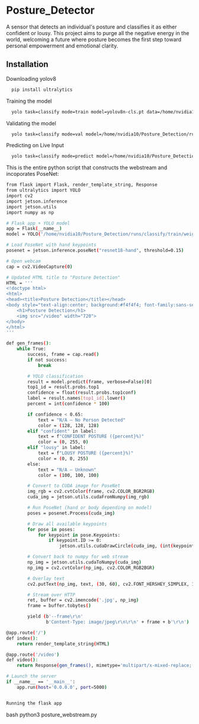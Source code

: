 
# Posture_Detector

A sensor that detects an individual's posture and classifies it as either confident or lousy. This project aims to purge all the negative energy in the world, welcoming a future where posture becomes the first step toward personal empowerment and emotional clarity. 








## Installation


    
Downloading yolov8
```bash
  pip install ultralytics
```

Training the model
```bash
  yolo task=classify mode=train model=yolov8n-cls.pt data=/home/nvidia10/Posture_Detection/dataset epochs=70 imgsz=224
```
Validating the model
```bash
  yolo task=classify mode=val model=/home/nvidia10/Posture_Detection/runs/classify/train/weights/best.pt data=/home/nvidia10/Posture_Detection/dataset/val
```
Predicting on Live Input
```bash
  yolo task=classify mode=predict model=/home/nvidia10/Posture_Detection/runs/classify/train/weights/best.pt source=0
```
This is the entire python script that constructs the webstream and incoporates PoseNet:
```bash
from flask import Flask, render_template_string, Response
from ultralytics import YOLO
import cv2
import jetson.inference
import jetson.utils
import numpy as np

# Flask app + YOLO model
app = Flask(__name__)
model = YOLO('/home/nvidia10/Posture_Detection/runs/classify/train/weights/best.pt')

# Load PoseNet with hand keypoints
posenet = jetson.inference.poseNet("resnet18-hand", threshold=0.15)

# Open webcam
cap = cv2.VideoCapture(0)

# Updated HTML title to "Posture Detection"
HTML = '''
<!doctype html>
<html>
<head><title>Posture Detection</title></head>
<body style="text-align:center; background:#f4f4f4; font-family:sans-serif;">
    <h1>Posture Detection</h1>
    <img src="/video" width="720">
</body>
</html>
'''

def gen_frames():
    while True:
        success, frame = cap.read()
        if not success:
            break

        # YOLO classification
        result = model.predict(frame, verbose=False)[0]
        top1_id = result.probs.top1
        confidence = float(result.probs.top1conf)
        label = result.names[top1_id].lower()
        percent = int(confidence * 100)

        if confidence < 0.65:
            text = "N/A – No Person Detected"
            color = (128, 128, 128)
        elif "confident" in label:
            text = f"CONFIDENT POSTURE ({percent}%)"
            color = (0, 255, 0)
        elif "lousy" in label:
            text = f"LOUSY POSTURE ({percent}%)"
            color = (0, 0, 255)
        else:
            text = "N/A – Unknown"
            color = (100, 100, 100)

        # Convert to CUDA image for PoseNet
        img_rgb = cv2.cvtColor(frame, cv2.COLOR_BGR2RGB)
        cuda_img = jetson.utils.cudaFromNumpy(img_rgb)

        # Run PoseNet (hand or body depending on model)
        poses = posenet.Process(cuda_img)

        # Draw all available keypoints
        for pose in poses:
            for keypoint in pose.Keypoints:
                if keypoint.ID >= 0:
                    jetson.utils.cudaDrawCircle(cuda_img, (int(keypoint.x), int(keypoint.y)), 4, (255, 255, 0, 255))

        # Convert back to numpy for web stream
        np_img = jetson.utils.cudaToNumpy(cuda_img)
        np_img = cv2.cvtColor(np_img, cv2.COLOR_RGB2BGR)

        # Overlay text
        cv2.putText(np_img, text, (30, 60), cv2.FONT_HERSHEY_SIMPLEX, 1.3, color, 3)

        # Stream over HTTP
        ret, buffer = cv2.imencode('.jpg', np_img)
        frame = buffer.tobytes()

        yield (b'--frame\r\n'
               b'Content-Type: image/jpeg\r\n\r\n' + frame + b'\r\n')

@app.route('/')
def index():
    return render_template_string(HTML)

@app.route('/video')
def video():
    return Response(gen_frames(), mimetype='multipart/x-mixed-replace; boundary=frame')

# Launch the server
if __name__ == '__main__':
    app.run(host='0.0.0.0', port=5000)


Running the flask app
```
bash
python3 posture_webstream.py
```
